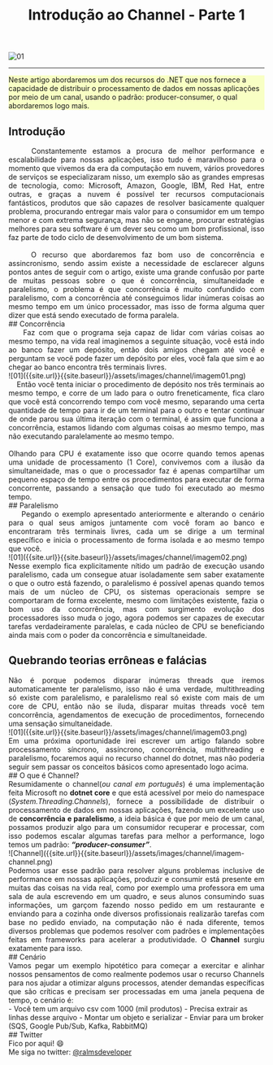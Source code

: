 ﻿---
title: "Introdução ao Channel - Parte 1"
comments: true
excerpt_separator: "Ler mais"
toc: true
toc_label: "Tópicos"
categories:
  - dotnet
  - channel
  - performance
  - distributed
header:
  teaser: /assets/images/channel/channel-top.png
  caption: "www.ralms.net"
---

![01]({{site.url}}{{site.baseurl}}/assets/images/channel/channel-top.png)
<hr /> 
<div class="notice--warning" style="background-color:#f8ffc4">
Neste artigo abordaremos um dos recursos do .NET que nos fornece a capacidade de distribuir o processamento de dados em nossas aplicações por meio de um canal, usando o padrão: producer-consumer, o qual abordaremos logo mais.
</div> 

## Introdução
<div style="text-align: justify;">
&nbsp;&nbsp;&nbsp;&nbsp;Constantemente estamos a procura de melhor performance e escalabilidade para nossas aplicações,  isso tudo é maravilhoso para o momento que vivemos da era da computação em nuvem, vários provedores de serviços se especializaram nisso, um exemplo são as grandes empresas de tecnologia, como: Microsoft, Amazon, Google, IBM, Red Hat, entre outras, e graças a nuvem é possível ter recursos computacionais fantásticos, produtos que são capazes de resolver basicamente qualquer problema, procurando entregar mais valor para o consumidor em um tempo menor e com extrema segurança, mas não se engane, procurar estratégias melhores para seu software é um dever seu como um bom profissional, isso faz parte de todo ciclo de desenvolvimento de um bom sistema.
<br />
<br />
&nbsp;&nbsp;&nbsp;&nbsp;O recurso que abordaremos faz bom uso de concorrência e assincronismo, sendo assim existe a necessidade de esclarecer alguns pontos antes de seguir com o artigo, existe uma grande confusão por parte de muitas pessoas sobre o que é concorrência, simultaneidade e paralelismo, o problema é que concorrência é muito confundido com paralelismo, com a concorrência até conseguimos lidar inúmeras coisas ao mesmo tempo em um único processador, mas isso de forma alguma quer dizer que está sendo executado de forma paralela.
</div>
## Concorrência
<div style="text-align: justify;">
 &nbsp;&nbsp;&nbsp;&nbsp;Faz com que o programa seja capaz de lidar com várias coisas ao mesmo tempo, na vida real imaginemos a seguinte situação, você está indo ao banco fazer um depósito, então dois amigos chegam até você e perguntam se você pode fazer um depósito por eles, você fala que sim e ao chegar ao banco encontra três terminais livres.
</div>
![01]({{site.url}}{{site.baseurl}}/assets/images/channel/imagem01.png)
<div style="text-align: justify;">
&nbsp;&nbsp;&nbsp;&nbsp;Então você tenta iniciar o procedimento de depósito nos três terminais ao mesmo tempo, e corre de um lado para o outro freneticamente, fica claro que você está concorrendo tempo com você mesmo, separando uma certa quantidade de tempo para ir de um terminal para o outro e tentar continuar de onde parou sua última iteração com o terminal, é assim que funciona a concorrência, estamos lidando com algumas coisas ao mesmo tempo, mas não executando paralelamente ao mesmo tempo.
<br /><br />
Olhando para CPU é exatamente isso que ocorre quando temos apenas uma unidade de processamento (1 Core), convivemos com a ilusão da simultaneidade, mas o que o processador faz é  apenas compartilhar um pequeno espaço de tempo entre os procedimentos para executar de forma concorrente, passando a sensação que tudo foi executado ao mesmo tempo.
</div>
## Paralelismo
<div style="text-align: justify;">
&nbsp;&nbsp;&nbsp;&nbsp;Pegando o exemplo apresentado anteriormente e alterando o cenário para o qual  seus amigos juntamente com você foram ao banco e encontraram três terminais livres, cada um se dirige a um terminal específico e inicia o processamento de forma isolada e ao mesmo tempo que você.
</div>
![01]({{site.url}}{{site.baseurl}}/assets/images/channel/imagem02.png)
<div style="text-align: justify;">
Nesse exemplo fica explicitamente nítido um padrão de execução usando paralelismo, cada um consegue atuar isoladamente sem saber exatamente o que o outro está fazendo, o paralelismo é possível apenas quando temos mais de um núcleo de CPU, os sistemas operacionais sempre se comportaram de forma excelente, mesmo com limitações existente, fazia o bom uso da concorrência, mas com surgimento evolução dos processadores isso muda o jogo, agora podemos ser capazes de executar tarefas verdadeiramente paralelas, e cada núcleo de CPU se beneficiando ainda mais com o poder da concorrência e simultaneidade.
</div>

## Quebrando teorias errôneas e falácias
<div style="text-align: justify;">
Não é porque podemos disparar inúmeras threads que iremos automaticamente ter paralelismo, isso não é uma verdade, multithreading  só existe com paralelismo, e paralelismo real só existe com mais de um core de CPU, então não se iluda, disparar muitas threads você tem concorrência, agendamentos de execução de procedimentos, fornecendo uma sensação simultaneidade.
</div>
![01]({{site.url}}{{site.baseurl}}/assets/images/channel/imagem03.png)
<div style="text-align: justify;">
Em uma próxima oportunidade irei escrever um artigo falando sobre processamento síncrono, assíncrono, concorrência, multithreading e paralelismo, focaremos aqui no recurso channel do dotnet, mas não poderia seguir sem passar os conceitos básicos como apresentado logo acima.
</div>
## O que é Channel?
<div style="text-align: justify;">
Resumidamente o channel(<i>ou canal em português</i>) é uma implementação feita Microsoft no <b>dotnet core</b> e que está acessível por meio do namespace (<i>System.Threading.Channels</i>), fornece a possibilidade de distribuir o processamento de dados em nossas aplicações, fazendo um excelente uso de <b>concorrência e paralelismo</b>, a ideia básica é que por meio de um canal, possamos produzir algo para um consumidor recuperar e processar, com isso podemos escalar algumas tarefas para melhor a performance, logo temos um padrão: <b><i>“producer-consumer”</i></b>. 
</div>
![Channel]({{site.url}}{{site.baseurl}}/assets/images/channel/imagem-channel.png)
<div style="text-align: justify;">
Podemos usar esse padrão para resolver alguns problemas inclusive de performance em nossas aplicações, produzir e consumir está presente em muitas das coisas na vida real, como por exemplo uma professora em uma sala de aula escrevendo em um quadro, e seus alunos consumindo suas informações, um garçom fazendo nosso pedido em um restaurante e enviando para a cozinha onde diversos profissionais realizarão tarefas com base no pedido enviado, na computação não é nada diferente, temos diversos problemas que podemos resolver com padrões e implementações feitas em frameworks para acelerar a produtividade. O <b>Channel</b> surgiu exatamente para isso.
</div>
## Cenário
<div style="text-align: justify;">
Vamos pegar um exemplo hipotético para começar a exercitar e alinhar nossos pensamentos de como realmente podemos usar o recurso Channels para nos ajudar a otimizar alguns processos, atender demandas específicas que são críticas e precisam ser processadas em uma janela pequena de tempo, o cenário é: 
</div>
- Você tem um arquivo csv com 1000 (mil produtos)
- Precisa extrair as linhas desse arquivo
- Montar um objeto e serializar
- Enviar para um broker (SQS, Google Pub/Sub, Kafka, RabbitMQ)

<br />
## Twitter
<div class="notice--info">
 Fico por aqui! 😄 <br />
 Me siga no twitter: <a alt="" href="https://twitter.com/RalmsDeveloper">@ralmsdeveloper</a><br />
</div> 

<br>
